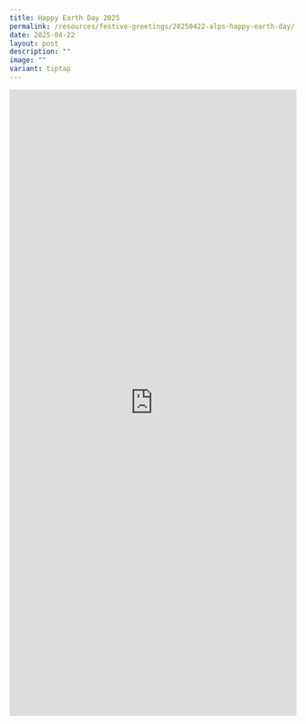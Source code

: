 ```yaml
---
title: Happy Earth Day 2025
permalink: /resources/festive-greetings/20250422-alps-happy-earth-day/
date: 2025-04-22
layout: post
description: ""
image: ""
variant: tiptap
---
```

<div class="iframe-wrapper">
<iframe style="border:none;overflow:hidden" height="1100" width="100%" allowfullscreen="true" frameborder="0" src="https://www.facebook.com/plugins/video.php?height=420&amp;href=https%3A%2F%2Fwww.facebook.com%2Falpshealthcaresupplychain%2Fvideos%2F988205940095688%2F&amp;show_text=true&amp;width=560&amp;t=0"></iframe>
</div>
<p></p>